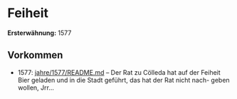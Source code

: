 # Feiheit

**Ersterwähnung:** 1577

## Vorkommen
- 1577: [jahre/1577/README.md](../jahre/1577/README.md) – Der Rat zu Cölleda hat auf der Feiheit Bier geladen
und in die Stadt geführt, das hat der Rat nicht nach-
geben wollen, Jrr...

